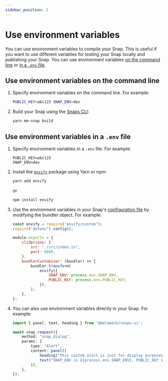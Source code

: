 ```yaml
---
sidebar_position: 3
---
```


# Use environment variables

You can use environment variables to compile your Snap.
This is useful if you want to use different variables for testing your Snap locally and publishing
your Snap.
You can use environment variables [on the command line](#use-environment-variables-on-the-command-line)
or [in a `.env` file](#use-environment-variables-in-a-env-file).

## Use environment variables on the command line

1. Specify environment variables on the command line.
    For example:

    ```bash
    PUBLIC_KEY=abc123 SNAP_ENV=dev
    ```

2. Build your Snap using the [Snaps CLI](../reference/cli/subcommands.md):

    ```bash
    yarn mm-snap build
    ```

## Use environment variables in a `.env` file

1. Specify environment variables in a `.env` file.
    For example:
    
    ```text title=".env"
    PUBLIC_KEY=abc123
    SNAP_ENV=dev
    ```

2. Install the [`envify`](https://github.com/hughsk/envify) package using Yarn or npm:

    ```bash
    yarn add envify
    ```
    
    or
    
    ```bash
    npm install envify
    ```

3. Use the environment variables in your Snap's
    [configuration file](../learn/about-snaps/files.md#configuration-file) by modifying the bundler object.
    For example:

    ```javascript title="snap.config.js"
    const envify = require("envify/custom");
    require("dotenv").config();
    
    module.exports = {
        cliOptions: {
            src: "./src/index.ts",
            port: 8080,
        },
        bundlerCustomizer: (bundler) => {
            bundler.transform(
                envify({
                    SNAP_ENV: process.env.SNAP_ENV,
                    PUBLIC_KEY: process.env.PUBLIC_KEY,
                }),
            );
        },
    };
    ```

4. You can also use environment variables directly in your Snap.
    For example:

    ```typescript title="index.ts"
    import { panel, text, heading } from '@metamask/snaps-ui';
    
    await snap.request({
        method: "snap_dialog",
        params: {
            type: "Alert",
            content: panel([
                heading("This custom alert is just for display purposes."),
                text("SNAP_ENV is ${process.env.SNAP_ENV}, PUBLIC_KEY is ${process.env.PUBLIC_KEY}"),
            ]),
        },
    });
    ```
